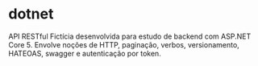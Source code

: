 # dotnet

API RESTful Fictícia desenvolvida para estudo de backend com ASP.NET Core 5. Envolve noções de HTTP, paginação, verbos, versionamento, HATEOAS, swagger e autenticação por token.
